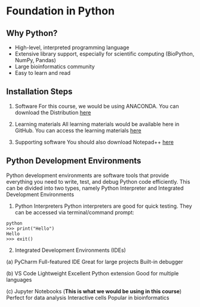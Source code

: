 # Foundation in Python 

## Why Python?
- High-level, interpreted programming language
- Extensive library support, especially for scientific computing (BioPython, NumPy, Pandas)
- Large bioinformatics community
- Easy to learn and read

## Installation Steps
1. Software 
For this course, we would be using ANACONDA. You can download the Distribution [here](https://www.anaconda.com/download)

2. Learning materials
All learning materials would be available here in GitHub. You can access the learning materials [here](https://github.com/xchee-01/Python)

3. Supporting software
You should also download Notepad++ [here](https://notepad-plus-plus.org/downloads/)

## Python Development Environments

Python development environments are software tools that provide everything you need to write, test, and debug Python code efficiently. This can be divided into two types, namely Python Interpreter and Integrated Development Environments


1. Python Interpreters
Python interpreters are good for quick testing. They can be accessed via terminal/command prompt:

```
python
>>> print("Hello")
Hello
>>> exit()
```

2. Integrated Development Environments (IDEs)

(a) PyCharm
Full-featured IDE
Great for large projects
Built-in debugger


(b) VS Code
Lightweight
Excellent Python extension
Good for multiple languages


(c) Jupyter Notebooks (**This is what we would be using in this course**)
Perfect for data analysis
Interactive cells
Popular in bioinformatics
